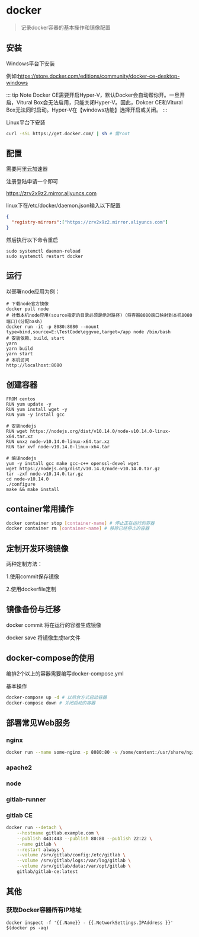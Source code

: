 # docker

> 记录docker容器的基本操作和镜像配置

## 安装

Windows平台下安装

例如:https://store.docker.com/editions/community/docker-ce-desktop-windows

::: tip Note
Docker CE需要开启Hyper-V，默认Docker会自动帮你开。一旦开启，Vitural Box会无法启用，只能关闭Hyper-V。因此，Dokcer CE和Vitural Box无法同时启动。Hyper-V在【windows功能】选择开启或关闭。
:::

Linux平台下安装

```bash
curl -sSL https://get.docker.com/ | sh # 需root
```

## 配置

需要阿里云加速器

注册登陆申请一个即可

https://zrv2x9z2.mirror.aliyuncs.com

linux下在/etc/docker/daemon.json输入以下配置

```json
{
  "registry-mirrors":["https://zrv2x9z2.mirror.aliyuncs.com"]
}
```

然后执行以下命令重启

```
sudo systemctl daemon-reload
sudo systemctl restart docker
```

## 运行

以部署node应用为例：

```
# 下载node官方镜像
docker pull node
# 挂载本机node应用(source指定的目录必须是绝对路径)（将容器8080端口映射到本机8080端口)(分配bash)
docker run -it -p 8080:8080 --mount type=bind,source=E:\TestCode\eggvue,target=/app node /bin/bash
# 安装依赖、build、start
yarn
yarn build
yarn start
# 本机访问
http://localhost:8080
```

## 创建容器

```
FROM centos
RUN yum update -y
RUN yum install wget -y
RUN yum -y install gcc

# 安装nodejs
RUN wget https://nodejs.org/dist/v10.14.0/node-v10.14.0-linux-x64.tar.xz
RUN unxz node-v10.14.0-linux-x64.tar.xz
RUN tar xvf node-v10.14.0-linux-x64.tar

# 编译nodejs
yum -y install gcc make gcc-c++ openssl-devel wget
wget https://nodejs.org/dist/v10.14.0/node-v10.14.0.tar.gz
tar -zxf node-v10.14.0.tar.gz
cd node-v10.14.0
./configure
make && make install
```

## container常用操作

```bash
docker container stop [container-name] # 停止正在运行的容器
docker container rm [container-name] # 移除已经停止的容器
```

## 定制开发环境镜像

两种定制方法：

1.使用commit保存镜像

2.使用dockerfile定制

## 镜像备份与迁移

docker commit 将在运行的容器生成镜像

docker save 将镜像生成tar文件

## docker-compose的使用

编排2个以上的容器需要编写docker-compose.yml

基本操作

```bash
docker-compose up -d # 以后台方式启动容器
docker-compose down # 关闭启动的容器
```

## 部署常见Web服务

### nginx

```bash
docker run --name some-nginx -p 8080:80 -v /some/content:/usr/share/nginx/html:ro -d nginx
```

### apache2

### node

### gitlab-runner

### gitlab CE

```bash
docker run --detach \
	--hostname gitlab.example.com \
	--publish 443:443 --publish 80:80 --publish 22:22 \
	--name gitlab \
	--restart always \
	--volume /srv/gitlab/config:/etc/gitlab \
	--volume /srv/gitlab/logs:/var/log/gitlab \
	--volume /srv/gitlab/data:/var/opt/gitlab \
	gitlab/gitlab-ce:latest
```

## 其他

### 获取Docker容器所有IP地址

```
docker inspect -f '{{.Name}} - {{.NetworkSettings.IPAddress }}' $(docker ps -aq)
```